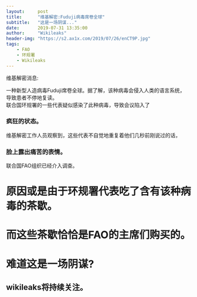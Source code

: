 ```yaml
---
layout:     post
title:      "维基解密:Fuduji病毒席卷全球"
subtitle:   "这是一场阴谋..."
date:       2019-07-31 13:35:00
author:     "Wikileaks"
header-img: "https://s2.ax1x.com/2019/07/26/enCT9P.jpg"
tags: 
    - FAO
    - 环规署
    - Wikileaks
---
```


维基解密消息:  

一种新型人造病毒Fuduji席卷全球。据了解，该种病毒会侵入人类的语言系统，
导致患者不停地复读。  
联合国环规署的一些代表疑似感染了此种病毒，导致会议陷入了
### 疯狂的状态。  
维基解密工作人员观察到，这些代表不自觉地重复着他们几秒前刚说过的话，
### 脸上露出痛苦的表情。  
联合国FAO组织已经介入调查。  
# 原因或是由于环规署代表吃了含有该种病毒的茶歇。  
# 而这些茶歇恰恰是FAO的主席们购买的。
# 难道这是一场阴谋?  
## wikileaks将持续关注。

